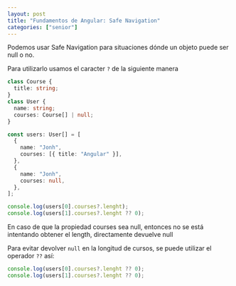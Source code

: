 ```yaml
---
layout: post
title: "Fundamentos de Angular: Safe Navigation"
categories: ["senior"]
---
```


Podemos usar Safe Navigation para situaciones dónde un objeto puede ser <!--more-->null o no.

Para utilizarlo usamos el caracter `?` de la siguiente manera

```ts
class Course {
  title: string;
}
class User {
  name: string;
  courses: Course[] | null;
}

const users: User[] = [
  {
    name: "Jonh",
    courses: [{ title: "Angular" }],
  },
  {
    name: "Jonh",
    courses: null,
  },
];

console.log(users[0].courses?.lenght);
console.log(users[1].courses?.lenght ?? 0);
```

En caso de que la propiedad courses sea null, entonces no se está intentando obtener el length, directamente devuelve null

Para evitar devolver `null` en la longitud de cursos, se puede utilizar el operador `??` así:

```ts
console.log(users[0].courses?.lenght ?? 0);
console.log(users[1].courses?.lenght ?? 0);
```
